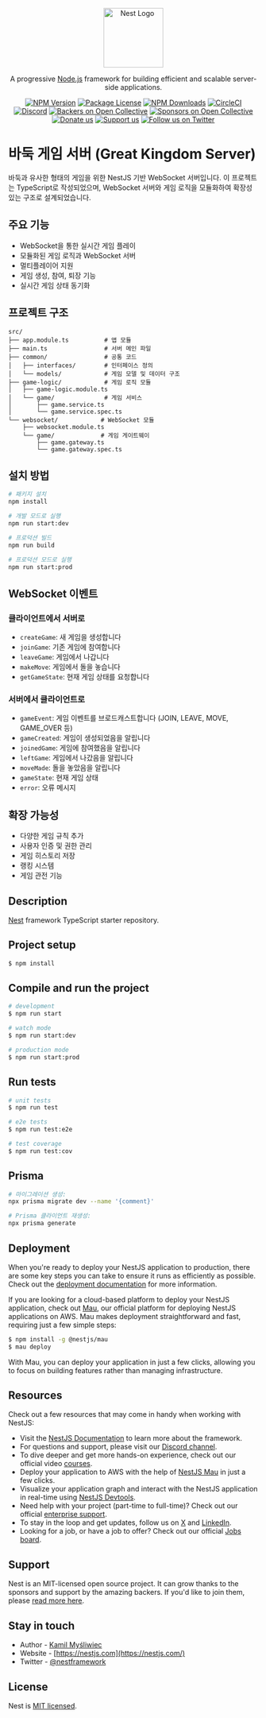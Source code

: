 <p align="center">
  <a href="http://nestjs.com/" target="blank"><img src="https://nestjs.com/img/logo-small.svg" width="120" alt="Nest Logo" /></a>
</p>

[circleci-image]: https://img.shields.io/circleci/build/github/nestjs/nest/master?token=abc123def456
[circleci-url]: https://circleci.com/gh/nestjs/nest

  <p align="center">A progressive <a href="http://nodejs.org" target="_blank">Node.js</a> framework for building efficient and scalable server-side applications.</p>
    <p align="center">
<a href="https://www.npmjs.com/~nestjscore" target="_blank"><img src="https://img.shields.io/npm/v/@nestjs/core.svg" alt="NPM Version" /></a>
<a href="https://www.npmjs.com/~nestjscore" target="_blank"><img src="https://img.shields.io/npm/l/@nestjs/core.svg" alt="Package License" /></a>
<a href="https://www.npmjs.com/~nestjscore" target="_blank"><img src="https://img.shields.io/npm/dm/@nestjs/common.svg" alt="NPM Downloads" /></a>
<a href="https://circleci.com/gh/nestjs/nest" target="_blank"><img src="https://img.shields.io/circleci/build/github/nestjs/nest/master" alt="CircleCI" /></a>
<a href="https://discord.gg/G7Qnnhy" target="_blank"><img src="https://img.shields.io/badge/discord-online-brightgreen.svg" alt="Discord"/></a>
<a href="https://opencollective.com/nest#backer" target="_blank"><img src="https://opencollective.com/nest/backers/badge.svg" alt="Backers on Open Collective" /></a>
<a href="https://opencollective.com/nest#sponsor" target="_blank"><img src="https://opencollective.com/nest/sponsors/badge.svg" alt="Sponsors on Open Collective" /></a>
  <a href="https://paypal.me/kamilmysliwiec" target="_blank"><img src="https://img.shields.io/badge/Donate-PayPal-ff3f59.svg" alt="Donate us"/></a>
    <a href="https://opencollective.com/nest#sponsor"  target="_blank"><img src="https://img.shields.io/badge/Support%20us-Open%20Collective-41B883.svg" alt="Support us"></a>
  <a href="https://twitter.com/nestframework" target="_blank"><img src="https://img.shields.io/twitter/follow/nestframework.svg?style=social&label=Follow" alt="Follow us on Twitter"></a>
</p>
  <!--[![Backers on Open Collective](https://opencollective.com/nest/backers/badge.svg)](https://opencollective.com/nest#backer)
  [![Sponsors on Open Collective](https://opencollective.com/nest/sponsors/badge.svg)](https://opencollective.com/nest#sponsor)-->

# 바둑 게임 서버 (Great Kingdom Server)

바둑과 유사한 형태의 게임을 위한 NestJS 기반 WebSocket 서버입니다. 이 프로젝트는 TypeScript로 작성되었으며, WebSocket 서버와 게임 로직을 모듈화하여 확장성 있는 구조로 설계되었습니다.

## 주요 기능

- WebSocket을 통한 실시간 게임 플레이
- 모듈화된 게임 로직과 WebSocket 서버
- 멀티플레이어 지원
- 게임 생성, 참여, 퇴장 기능
- 실시간 게임 상태 동기화

## 프로젝트 구조

```
src/
├── app.module.ts          # 앱 모듈
├── main.ts                # 서버 메인 파일
├── common/                # 공통 코드
│   ├── interfaces/        # 인터페이스 정의
│   └── models/            # 게임 모델 및 데이터 구조
├── game-logic/            # 게임 로직 모듈
│   ├── game-logic.module.ts
│   └── game/              # 게임 서비스
│       ├── game.service.ts
│       └── game.service.spec.ts
└── websocket/            # WebSocket 모듈
    ├── websocket.module.ts
    └── game/             # 게임 게이트웨이
        ├── game.gateway.ts
        └── game.gateway.spec.ts
```

## 설치 방법

```bash
# 패키지 설치
npm install

# 개발 모드로 실행
npm run start:dev

# 프로덕션 빌드
npm run build

# 프로덕션 모드로 실행
npm run start:prod
```

## WebSocket 이벤트

### 클라이언트에서 서버로

- `createGame`: 새 게임을 생성합니다
- `joinGame`: 기존 게임에 참여합니다
- `leaveGame`: 게임에서 나갑니다
- `makeMove`: 게임에서 돌을 놓습니다
- `getGameState`: 현재 게임 상태를 요청합니다

### 서버에서 클라이언트로

- `gameEvent`: 게임 이벤트를 브로드캐스트합니다 (JOIN, LEAVE, MOVE, GAME_OVER 등)
- `gameCreated`: 게임이 생성되었음을 알립니다
- `joinedGame`: 게임에 참여했음을 알립니다
- `leftGame`: 게임에서 나갔음을 알립니다
- `moveMade`: 돌을 놓았음을 알립니다
- `gameState`: 현재 게임 상태
- `error`: 오류 메시지

## 확장 가능성

- 다양한 게임 규칙 추가
- 사용자 인증 및 권한 관리
- 게임 히스토리 저장
- 랭킹 시스템
- 게임 관전 기능

## Description

[Nest](https://github.com/nestjs/nest) framework TypeScript starter repository.

## Project setup

```bash
$ npm install
```

## Compile and run the project

```bash
# development
$ npm run start

# watch mode
$ npm run start:dev

# production mode
$ npm run start:prod
```

## Run tests

```bash
# unit tests
$ npm run test

# e2e tests
$ npm run test:e2e

# test coverage
$ npm run test:cov
```

## Prisma

```bash
# 마이그레이션 생성:
npx prisma migrate dev --name '{comment}'

# Prisma 클라이언트 재생성:
npx prisma generate
```

## Deployment

When you're ready to deploy your NestJS application to production, there are some key steps you can take to ensure it runs as efficiently as possible. Check out the [deployment documentation](https://docs.nestjs.com/deployment) for more information.

If you are looking for a cloud-based platform to deploy your NestJS application, check out [Mau](https://mau.nestjs.com), our official platform for deploying NestJS applications on AWS. Mau makes deployment straightforward and fast, requiring just a few simple steps:

```bash
$ npm install -g @nestjs/mau
$ mau deploy
```

With Mau, you can deploy your application in just a few clicks, allowing you to focus on building features rather than managing infrastructure.

## Resources

Check out a few resources that may come in handy when working with NestJS:

- Visit the [NestJS Documentation](https://docs.nestjs.com) to learn more about the framework.
- For questions and support, please visit our [Discord channel](https://discord.gg/G7Qnnhy).
- To dive deeper and get more hands-on experience, check out our official video [courses](https://courses.nestjs.com/).
- Deploy your application to AWS with the help of [NestJS Mau](https://mau.nestjs.com) in just a few clicks.
- Visualize your application graph and interact with the NestJS application in real-time using [NestJS Devtools](https://devtools.nestjs.com).
- Need help with your project (part-time to full-time)? Check out our official [enterprise support](https://enterprise.nestjs.com).
- To stay in the loop and get updates, follow us on [X](https://x.com/nestframework) and [LinkedIn](https://linkedin.com/company/nestjs).
- Looking for a job, or have a job to offer? Check out our official [Jobs board](https://jobs.nestjs.com).

## Support

Nest is an MIT-licensed open source project. It can grow thanks to the sponsors and support by the amazing backers. If you'd like to join them, please [read more here](https://docs.nestjs.com/support).

## Stay in touch

- Author - [Kamil Myśliwiec](https://twitter.com/kammysliwiec)
- Website - [https://nestjs.com](https://nestjs.com/)
- Twitter - [@nestframework](https://twitter.com/nestframework)

## License

Nest is [MIT licensed](https://github.com/nestjs/nest/blob/master/LICENSE).
